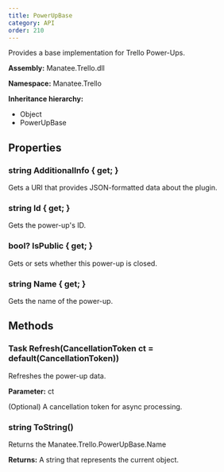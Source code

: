 ```yaml
---
title: PowerUpBase
category: API
order: 210
---
```


Provides a base implementation for Trello Power-Ups.

**Assembly:** Manatee.Trello.dll

**Namespace:** Manatee.Trello

**Inheritance hierarchy:**

- Object
- PowerUpBase

## Properties

### string AdditionalInfo { get; }

Gets a URI that provides JSON-formatted data about the plugin.

### string Id { get; }

Gets the power-up&#39;s ID.

### bool? IsPublic { get; }

Gets or sets whether this power-up is closed.

### string Name { get; }

Gets the name of the power-up.

## Methods

### Task Refresh(CancellationToken ct = default(CancellationToken))

Refreshes the power-up data.

**Parameter:** ct

(Optional) A cancellation token for async processing.

### string ToString()

Returns the Manatee.Trello.PowerUpBase.Name

**Returns:** A string that represents the current object.


